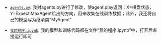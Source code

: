 * [`agents.py`](game2048/agents.py): 我对agents.py进行了修改，使agent.play返回：X=棋盘状态，Y=ExpectiMaxAgent给出的方向，用来收集在线训练数据；此外，我还将自己的模型写为继承类"MyAgent"

* [`我的程序.ipynb`](我的程序.ipynb): 我的模型和训练代码都在文件“我的程序.ipynb”中，打开后直接运行即可
